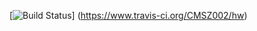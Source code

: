 [![Build Status](https://www.travis-ci.org/{your-name}/{your-repo-name}.svg?branch=master)]
(https://www.travis-ci.org/CMSZ002/hw)
